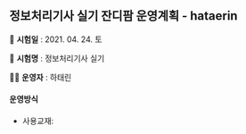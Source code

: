 ## 정보처리기사 실기 잔디팜 운영계획 - hataerin





:calendar: **시험일** : 2021. 04. 24. 토

:memo: **시험명** : 정보처리기사 실기

:woman_student: **운영자** : 하태린





#### 운영방식

* 사용교재: 



